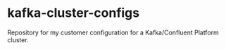 # kafka-cluster-configs
Repository for my customer configuration for a Kafka/Confluent Platform cluster.

